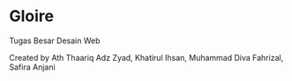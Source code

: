 # Gloire
Tugas Besar Desain Web

Created by Ath Thaariq Adz Zyad, Khatirul Ihsan, Muhammad Diva Fahrizal, Safira Anjani
